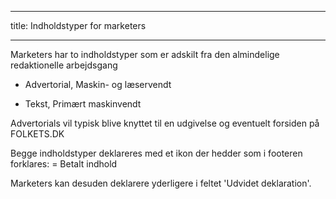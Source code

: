 
---
title: Indholdstyper for marketers

---


Marketers har to indholdstyper som er adskilt fra den almindelige redaktionelle arbejdsgang

- Advertorial, Maskin- og læservendt

- Tekst, Primært maskinvendt

Advertorials vil typisk blive knyttet til en udgivelse og eventuelt forsiden på FOLKETS.DK

Begge indholdstyper deklareres med et ikon der hedder <i class="fas fa-ad"></i> som i footeren forklares: <i class="fas fa-ad"></i> = Betalt indhold

Marketers kan desuden deklarere yderligere i feltet 'Udvidet deklaration'.
